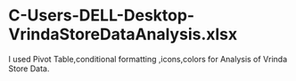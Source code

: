 # C-Users-DELL-Desktop-VrindaStoreDataAnalysis.xlsx
I used Pivot Table,conditional formatting ,icons,colors for Analysis of Vrinda Store Data.
